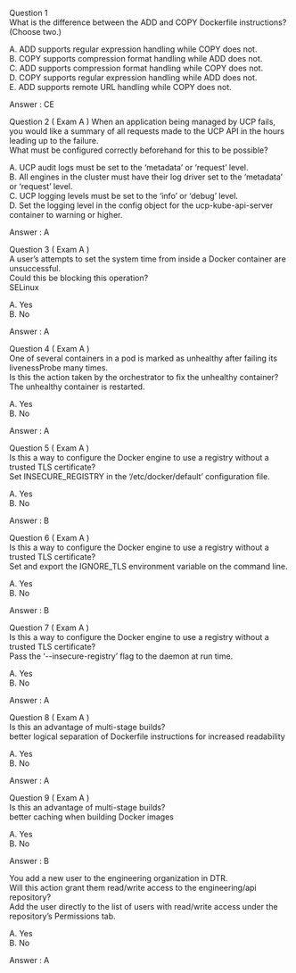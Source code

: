 Question 1  
What is the difference between the ADD and COPY Dockerfile instructions? (Choose two.)  

A. ADD supports regular expression handling while COPY does not.  
B. COPY supports compression format handling while ADD does not.  
C. ADD supports compression format handling while COPY does not.  
D. COPY supports regular expression handling while ADD does not.  
E. ADD supports remote URL handling while COPY does not.  

Answer : CE  


Question 2 ( Exam A )
When an application being managed by UCP fails, you would like a summary of all requests made to the UCP API in the hours leading up to the failure.  
What must be configured correctly beforehand for this to be possible?  

A. UCP audit logs must be set to the ‘metadata’ or ‘request’ level.  
B. All engines in the cluster must have their log driver set to the ‘metadata’ or ‘request’ level.  
C. UCP logging levels must be set to the ‘info’ or ‘debug’ level.  
D. Set the logging level in the config object for the ucp-kube-api-server container to warning or higher.  

Answer : A  


Question 3 ( Exam A )  
A user’s attempts to set the system time from inside a Docker container are unsuccessful.  
Could this be blocking this operation?  
SELinux  

A. Yes  
B. No  

Answer : A  


Question 4 ( Exam A )  
One of several containers in a pod is marked as unhealthy after failing its livenessProbe many times.  
Is this the action taken by the orchestrator to fix the unhealthy container?  
The unhealthy container is restarted.  

A. Yes  
B. No  

Answer : A  


Question 5 ( Exam A )  
Is this a way to configure the Docker engine to use a registry without a trusted TLS certificate?  
Set INSECURE_REGISTRY in the ‘/etc/docker/default’ configuration file.  

A. Yes  
B. No  

Answer : B  


Question 6 ( Exam A )  
Is this a way to configure the Docker engine to use a registry without a trusted TLS certificate?  
Set and export the IGNORE_TLS environment variable on the command line.  

A. Yes  
B. No  

Answer : B  


Question 7 ( Exam A )  
Is this a way to configure the Docker engine to use a registry without a trusted TLS certificate?  
Pass the ‘--insecure-registry’ flag to the daemon at run time.  

A. Yes  
B. No  

Answer : A  


Question 8 ( Exam A )  
Is this an advantage of multi-stage builds?  
better logical separation of Dockerfile instructions for increased readability  

A. Yes  
B. No  

Answer : A  


Question 9 ( Exam A )  
Is this an advantage of multi-stage builds?  
better caching when building Docker images  

A. Yes  
B. No  


Answer : B  


You add a new user to the engineering organization in DTR.  
Will this action grant them read/write access to the engineering/api repository?  
Add the user directly to the list of users with read/write access under the repository’s Permissions tab.  

A. Yes  
B. No  


Answer : A  
